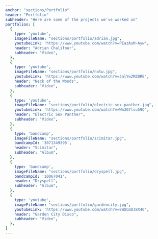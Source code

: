 ```yaml
---
anchor: "sections/Portfolio"
header: "Portfolio"
subheader: "Here are some of the projects we've worked on"
portfolios: [
  {
    type: 'youtube',
    imageFileName: "sections/portfolio/adrian.jpg",
    youtubeLink: 'https://www.youtube.com/watch?v=PEazAuM-Ayw',
    header: "Adrian Chalifour",
    subheader: "Video",
  },
  {
    type: 'youtube',
    imageFileName: "sections/portfolio/notw.jpg",
    youtubeLink: 'https://www.youtube.com/watch?v=3alYw2MZ8RE',
    header: "Neck of the Woods",
    subheader: "Video",
  },
  {
    type: 'youtube',
    imageFileName: "sections/portfolio/electric-sex-panther.jpg",
    youtubeLink: 'https://www.youtube.com/watch?v=Wm3G7lsu59Q',
    header: "Electric Sex Panther",
    subheader: "Video",
  },
  {
    type: 'bandcamp',
    imageFileName: "sections/portfolio/scimitar.jpg",
    bandcampId: '3071349395',
    header: "Scimitar",
    subheader: "Album",
  },
  {
    type: 'bandcamp',
    imageFileName: "sections/portfolio/dryspell.jpg",
    bandcampId: '10067041',
    header: "Dryspell",
    subheader: "Album",
  },
  {
    type: 'youtube',
    imageFileName: "sections/portfolio/gardencity.jpg",
    youtubeLink: 'https://www.youtube.com/watch?v=EWUCmD38X40',
    header: "Garden City Disco",
    subheader: "Video",
  },
]
---
```

